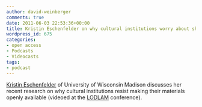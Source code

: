 ```yaml
---
author: david-weinberger
comments: true
date: 2011-06-03 22:53:36+00:00
title: Kristin Eschenfelder on why cultural institutions worry about sharing
wordpress_id: 675
categories:
- open access
- Podcasts
- Videocasts
tags:
- podcast
---
```


[Kristin Eschenfelder](http://slisweb.lis.wisc.edu/~kreschen/) of University of Wisconsin Madison discusses her recent research on why cultural institutions resist making their materials openly available (videoed at the [LODLAM](http://lod-lam.net) conference).



